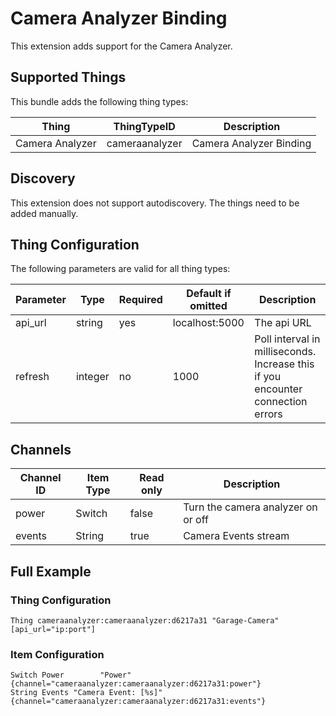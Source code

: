 # Camera Analyzer Binding

This extension adds support for the Camera Analyzer.

## Supported Things

This bundle adds the following thing types:

| Thing              | ThingTypeID | Description                                        |
| ------------------ | ----------- | -------------------------------------------------- |
| Camera Analyzer | cameraanalyzer | Camera Analyzer Binding                            |

## Discovery

This extension does not support autodiscovery. The things need to be added manually.


## Thing Configuration

The following parameters are valid for all thing types:

| Parameter | Type    | Required | Default if omitted | Description                                                                |
| --------- | ------- | -------- | ------------------ | -------------------------------------------------------------------------- |
| api_url   | string  | yes      | localhost:5000     | The api URL                                                                |
| refresh   | integer | no       | 1000               | Poll interval in milliseconds. Increase this if you encounter connection errors |

## Channels

| Channel ID       | Item Type            | Read only | Description                                                   |
| ---------------- | -------------------- | --------- | ------------------------------------------------------------- |
| power            | Switch               | false     | Turn the camera analyzer on or off                            |
| events           | String               | true      | Camera Events stream                                          |

## Full Example

### Thing Configuration

```
Thing cameraanalyzer:cameraanalyzer:d6217a31 "Garage-Camera" [api_url="ip:port"]
```

### Item Configuration

```
Switch Power		"Power" 	                		 		{channel="cameraanalyzer:cameraanalyzer:d6217a31:power"}
String Events "Camera Event: [%s]"     {channel="cameraanalyzer:cameraanalyzer:d6217a31:events"}  


```
